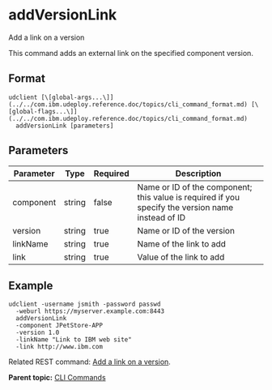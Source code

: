 # addVersionLink

Add a link on a version

This command adds an external link on the specified component version.

## Format

```
udclient [\[global-args...\]](../../com.ibm.udeploy.reference.doc/topics/cli_command_format.md) [\[global-flags...\]](../../com.ibm.udeploy.reference.doc/topics/cli_command_format.md)
  addVersionLink [parameters]
```

## Parameters

|Parameter|Type|Required|Description|
|---------|----|--------|-----------|
|component|string|false|Name or ID of the component; this value is required if you specify the version name instead of ID|
|version|string|true|Name or ID of the version|
|linkName|string|true|Name of the link to add|
|link|string|true|Value of the link to add|

## Example

```
udclient -username jsmith -password passwd 
  -weburl https://myserver.example.com:8443
  addVersionLink 
  -component JPetStore-APP 
  -version 1.0 
  -linkName "Link to IBM web site" 
  -link http://www.ibm.com
```

Related REST command: [Add a link on a version](rest_cli_version_addlink_put.md).

**Parent topic:** [CLI Commands](../../com.ibm.udeploy.reference.doc/topics/cli_commands.md)

